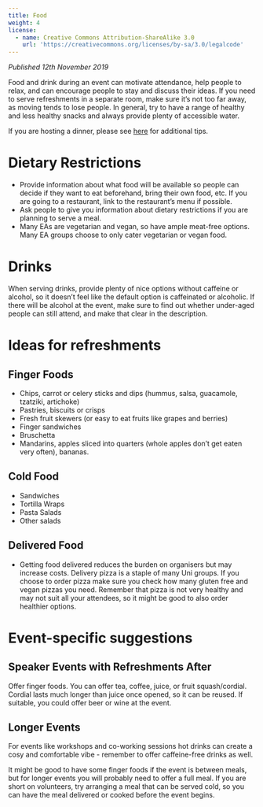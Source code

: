 ```yaml
---
title: Food
weight: 4
license:
  - name: Creative Commons Attribution-ShareAlike 3.0
    url: 'https://creativecommons.org/licenses/by-sa/3.0/legalcode'
---
```

_Published 12th November 2019_

Food and drink during an event can motivate attendance, help people to relax, and can encourage people to stay and discuss their ideas. If you need to serve refreshments in a separate room, make sure it’s not too far away, as moving tends to lose people. In general, try to have a range of healthy and less healthy snacks and always provide plenty of accessible water.

If you are hosting a dinner, please see <a target="_blank" href="https://docs.google.com/document/d/1spZ6Ohx_8GPrxoPF4l1lQsXnhJOIUu2KlbqxRQCHi4k/edit">here</a> for additional tips.

# Dietary Restrictions 

* Provide information about what food will be available so people can decide if they want to eat beforehand, bring their own food, etc. If you are going to a restaurant, link to the restaurant’s menu if possible.
* Ask people to give you information about dietary restrictions if you are planning to serve a meal. 
* Many EAs are vegetarian and vegan, so have ample meat-free options. Many EA groups choose to only cater vegetarian or vegan food. 

# Drinks
When serving drinks, provide plenty of nice options without caffeine or alcohol, so it doesn’t feel like the default option is caffeinated or alcoholic. If there will be alcohol at the event, make sure to find out whether under-aged people can still attend, and make that clear in the description. 

# Ideas for refreshments
## Finger Foods

* Chips, carrot or celery sticks and dips (hummus, salsa, guacamole, tzatziki, artichoke)
* Pastries, biscuits or crisps
* Fresh fruit skewers (or easy to eat fruits like grapes and berries)
* Finger sandwiches
* Bruschetta
* Mandarins, apples sliced into quarters (whole apples don’t get eaten very often), bananas.

## Cold Food

* Sandwiches
* Tortilla Wraps 
* Pasta Salads
* Other salads

## Delivered Food

* Getting food delivered reduces the burden on organisers but may increase costs. Delivery pizza is a staple of many Uni groups. If you choose to order pizza make sure you check how many gluten free and vegan pizzas you need. Remember that pizza is not very healthy and may not suit all your attendees, so it might be good to also order healthier options.  

# Event-specific suggestions
## Speaker Events with Refreshments After
Offer finger foods. You can offer tea, coffee, juice, or fruit squash/cordial. Cordial lasts much longer than juice once opened, so it can be reused. If suitable, you could offer beer or wine at the event. 

## Longer Events
For events like workshops and co-working sessions hot drinks can create a cosy and comfortable vibe - remember to offer caffeine-free drinks as well.

It might be good to have some finger foods if the event is between meals, but for longer events you will probably need to offer a full meal. If you are short on volunteers, try arranging a meal that can be served cold, so you can have the meal delivered or cooked before the event begins. 
